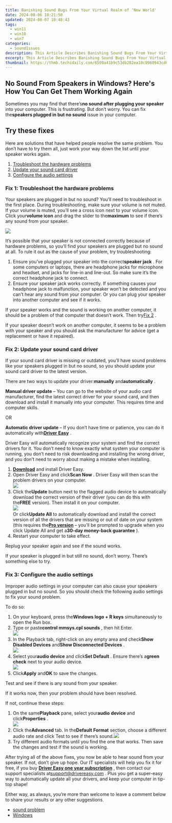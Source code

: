 ```yaml
---
title: Banishing Sound Bugs From Your Virtual Realm of 'New World'
date: 2024-08-06 18:21:50
updated: 2024-08-07 10:48:43
tags:
  - win11
  - win10
  - win7
categories:
  - SoundIssues
description: This Article Describes Banishing Sound Bugs From Your Virtual Realm of 'New World'
excerpt: This Article Describes Banishing Sound Bugs From Your Virtual Realm of 'New World'
thumbnail: https://thmb.techidaily.com/6509a41b9c53db282ea10c9960943cd0bc0006742138202a2ce5d3d561a1baf2.jpg
---
```


## No Sound From Speakers in Windows? Here's How You Can Get Them Working Again

Sometimes you may find that there’s**no sound after plugging your speaker** into your computer. This is frustrating. But don’t worry. You can fix the**speakers plugged in but no sound** issue in your computer.

## Try these fixes

 Here are solutions that have helped people resolve the same problem. You don’t have to try them all, just work your way down the list until your speaker works again.

1. [Troubleshoot the hardware problems](https://tools.techidaily.com/drivereasy/download/)
2. [Update your sound card driver](https://tools.techidaily.com/drivereasy/download/)
3. [Configure the audio settings](https://tools.techidaily.com/drivereasy/download/)

### Fix 1: Troubleshoot the hardware problems

 Your speakers are plugged in but no sound? You’ll need to troubleshoot in the first place. During troubleshooting, make sure your volume is not muted. If your volume is muted, you’ll see a cross icon next to your volume icon. Click your**volume icon** and drag the slider to the**maximum** to see if there’s any sound from your speaker.

![](https://images.drivereasy.com/wp-content/uploads/2018/11/img_5bea46da145f7.jpg)

 It’s possible that your speaker is not connected correctly because of hardware problems, so you’ll find your speakers are plugged but no sound at all. To rule it out as the cause of your problem, try troubleshooting:

1. Ensure you’ve plugged your speaker into the correct**speaker jack** . For some computers or laptops, there are headphone jacks for microphone and headset, and jacks for line-in and line-out. So make sure it’s the correct headphone jack to connect.
2. Ensure your speaker jack works correctly. If something causes your headphone jack to malfunction, your speaker won’t be detected and you can’t hear any sound from your computer. Or you can plug your speaker into another computer and see if it works.

 If your speaker works and the sound is working on another computer, it should be a problem of that computer that doesn’t work. Then try[Fix 2](https://tools.techidaily.com/drivereasy/download/) .

 If your speaker doesn’t work on another computer, it seems to be a problem with your speaker and you should ask the manufacturer for advice (get a replacement or have it repaired).

### Fix 2: Update your sound card driver

 If your sound card driver is missing or outdated, you’ll have sound problems like your speakers plugged in but no sound, so you should update your sound card driver to the latest version.

 There are two ways to update your driver:**manually** and**automatically** .

**Manual driver update** – You can go to the website of your audio card manufacturer, find the latest correct driver for your sound card, and then download and install it manually into your computer. This requires time and computer skills.

OR

**Automatic driver update** – If you don’t have time or patience, you can do it automatically with[**Driver** **Easy**](https://tools.techidaily.com/drivereasy/download/) .

 Driver Easy will automatically recognize your system and find the correct drivers for it. You don’t need to know exactly what system your computer is running, you don’t need to risk downloading and installing the wrong driver, and you don’t need to worry about making a mistake when installing.

1. [**Download**](https://tools.techidaily.com/drivereasy/download/) and install Driver Easy.
2. Open Driver Easy and click**Scan Now** . Driver Easy will then scan the problem drivers on your computer.  
![](https://www.drivereasy.com/wp-content/uploads/2017/03/Driver-Easy-Scan-Needed.jpg)
3. Click the**Update** button next to the flagged audio device to automatically download the correct version of their driver (you can do this with the**FREE** version). Then install it on your computer.  
![](https://www.drivereasy.com/wp-content/uploads/2023/12/Driver-Easy-Update-audio-driver.jpg)  
 Or click**Update All** to automatically download and install the correct version of all the drivers that are missing or out of date on your system (this requires the[**Pro version**](https://tools.techidaily.com/drivereasy/download/) – you’ll be prompted to upgrade when you click Update All and get a**30-day money-back guarantee** ).
4. Restart your computer to take effect.

Replug your speaker again and see if the sound works.

 If your speaker is plugged in but still no sound, don’t worry. There’s something else to try.

### Fix 3: Configure the audio settings

 Improper audio settings in your computer can also cause your speakers plugged in but no sound. So you should check the following audio settings to fix your sound problem.

To do so:

1. On your keyboard, press the**Windows logo + R keys** simultaneously to open the Run box.
2. Type or paste**control mmsys.cpl sounds** , then hit Enter.  
![](https://www.drivereasy.com/wp-content/uploads/2018/12/win11-playback-device.jpg)
3. In the Playback tab, right-click on any empty area and check**Show Disabled Devices** and**Show Disconnected Devices** .  
![](https://images.drivereasy.com/wp-content/uploads/2018/11/img_5bea46232c451.jpg)
4. Select your**audio device** and click**Set Default** . Ensure there’s a**green check** next to your audio device.  
![](https://images.drivereasy.com/wp-content/uploads/2018/11/img_5bea464406b93.jpg)
5. Click**Apply** and**OK** to save the changes.

Test and see if there is any sound from your speaker.

If it works now, then your problem should have been resolved.

If not, continue these steps:

1. On the same**Playback** pane, select your**audio** **device** and click**Properties** .  
![](https://images.drivereasy.com/wp-content/uploads/2018/11/img_5bea46fb1eeb3.jpg)
2. Click the**Advanced** tab. In the**Default** **Format** section, choose a different audio rate and click Test to see if there’s sound.![](https://images.drivereasy.com/wp-content/uploads/2018/11/img_5bea470df3555.jpg)
3. Try different audio formats until you find the one that works. Then save the changes and test if the sound is working.

 After trying all of the above fixes, you now be able to hear sound from your speaker. If not, don’t give up hope. Our IT specialists will help you fix it for free, if you buy **[Driver Easy one year subscription](https://tools.techidaily.com/drivereasy/download/)**  , then contact our support specialists at[support@drivereasy.com](https://tools.techidaily.com/drivereasy/download/) . Plus you get a super-easy way to automatically update all your drivers, and keep your computer in tip-top shape!

 Either way, as always, you’re more than welcome to leave a comment below to share your results or any other suggestions.

* [sound problem](https://tools.techidaily.com/drivereasy/download/)
* [Windows](https://tools.techidaily.com/drivereasy/download/)

<ins class="adsbygoogle"
     style="display:block"
     data-ad-format="autorelaxed"
     data-ad-client="ca-pub-7571918770474297"
     data-ad-slot="1223367746"></ins>



<ins class="adsbygoogle"
     style="display:block"
     data-ad-client="ca-pub-7571918770474297"
     data-ad-slot="8358498916"
     data-ad-format="auto"
     data-full-width-responsive="true"></ins>
